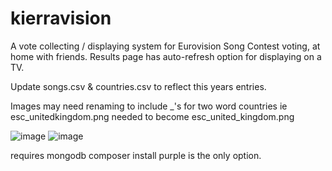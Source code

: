 # kierravision
 A vote collecting / displaying system for Eurovision Song Contest voting, at home with friends. Results page has auto-refresh option for displaying on a TV.
 
Update songs.csv & countries.csv to reflect this years entries.

Images may need renaming to include _'s for two word countries ie esc_unitedkingdom.png needed to become esc_united_kingdom.png

![image](https://user-images.githubusercontent.com/7745805/222980305-cfa4ca87-1d5d-40bd-9fd1-086ba50fc58f.png)
![image](https://user-images.githubusercontent.com/7745805/222980324-f1ffaac0-62cc-46fa-8c7e-7e0025c8995d.png)

requires mongodb
composer install 
purple is the only option.
